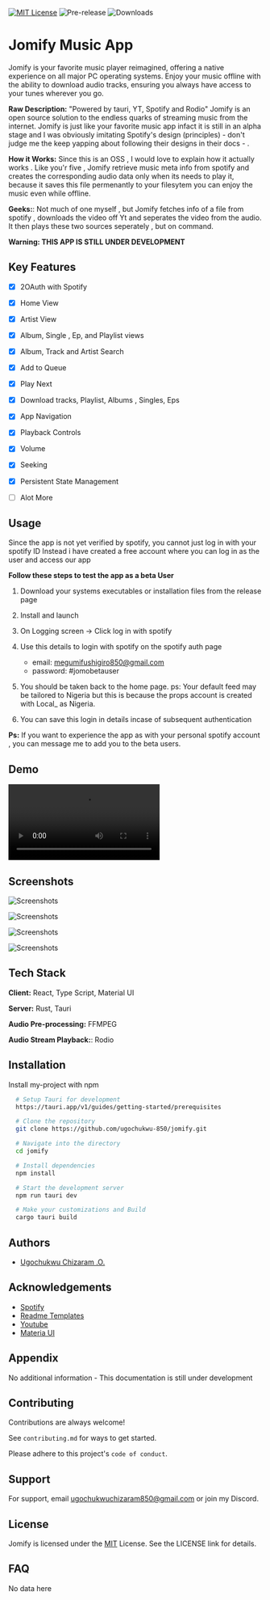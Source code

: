 

[![MIT License](https://img.shields.io/badge/License-MIT-green.svg)](https://choosealicense.com/licenses/mit/)
![Pre-release](https://img.shields.io/github/v/release/ugochukwu-850/Jomify?include_prereleases)
![Downloads](https://img.shields.io/github/downloads/ugochukwu-850/Jomify/total)


# Jomify Music App

Jomify is your favorite music player reimagined, offering a native experience on all major PC operating systems. Enjoy your music offline with the ability to download audio tracks, ensuring you always have access to your tunes wherever you go.

**Raw Description:** "Powered by tauri, YT, Spotify and Rodio" Jomify is an open source solution to the endless quarks of streaming music from the internet. Jomify is just like your favorite music app infact it is still in an alpha stage and I was obviously imitating Spotify's design (principles) - don't judge me the keep yapping about following their designs in their docs - . 

**How it Works:** Since this is an OSS , I would love to explain how it actually works . Like you'r five , Jomify retrieve music meta info from spotify and creates the corresponding audio data only when its needs to play it, because it saves this file permenantly to your filesytem you can enjoy the music even while offline.

**Geeks:**: Not much of one myself , but Jomify fetches info of a file from spotify , downloads the video off Yt and seperates the video from the audio. It then plays these two sources seperately , but on command.

**Warning: THIS APP IS STILL UNDER DEVELOPMENT**

## Key Features

- [x]  2OAuth with Spotify
- [x]  Home View
- [x]  Artist View 
- [x]  Album, Single , Ep, and Playlist views
- [x]  Album, Track and Artist Search
- [x]  Add to Queue
- [x]  Play Next
- [x]  Download tracks, Playlist, Albums , Singles, Eps
- [x]  App Navigation
- [x]  Playback Controls
- [x]  Volume 
- [x]  Seeking
- [x]  Persistent State Management
- [ ]  Alot More


## Usage 
Since the app is not yet verified by spotify, you cannot just log in with your spotify ID
Instead i have created a free account where you can log in as the user and access our app

**Follow these steps to test the app as a beta User**
1. Download your systems executables or installation files from the release page 

2. Install and launch

3. On Logging screen -> Click log in with spotify

4. Use this details to login with spotify on the spotify auth page
   - email: megumifushigiro850@gmail.com
   - password: #jomobetauser

5. You should be taken back to the home page.
ps: Your default feed may be tailored to Nigeria but this is because the props account is created with Local_ as Nigeria.

6. You can save this login in details incase of subsequent authentication

**Ps:** If you want to experience the app as with your personal spotify account , you can message me to add you to the beta users.




## Demo

![Demo Video](https://res.cloudinary.com/dbjrhle0f/video/upload/v1720406313/ahzcl3azupqnr8g3wbyx.mp4)
## Screenshots

![Screenshots](https://res.cloudinary.com/dbjrhle0f/image/upload/v1720406307/dqhynx6ewehxivimtqrg.png)

![Screenshots](https://res.cloudinary.com/dbjrhle0f/image/upload/v1720406307/vuw21ki1in5q6v9u3fi3.png)


![Screenshots](https://res.cloudinary.com/dbjrhle0f/image/upload/v1720406307/q3nks0zvwjbg8oezyk5n.png)


![Screenshots](https://res.cloudinary.com/dbjrhle0f/image/upload/v1720406308/ofhbpapgyooi47oqnx7f.png)


## Tech Stack

**Client:** React, Type Script, Material UI

**Server:** Rust, Tauri

**Audio Pre-processing:** FFMPEG

**Audio Stream Playback:**: Rodio


## Installation

Install my-project with npm

```bash
  # Setup Tauri for development
  https://tauri.app/v1/guides/getting-started/prerequisites

  # Clone the repository
  git clone https://github.com/ugochukwu-850/jomify.git

  # Navigate into the directory
  cd jomify

  # Install dependencies
  npm install

  # Start the development server
  npm run tauri dev

  # Make your customizations and Build
  cargo tauri build
  ```
    
## Authors

- [Ugochukwu Chizaram .O.](https://www.github.com/ugochukwu-850)


## Acknowledgements

 - [Spotify](https://developer.spotify.com/documentation/web-api)
 - [Readme Templates](https://readme.so/editor)
 - [Youtube](https://youtube.com/)
 - [Materia UI](https://mui.com/material-ui/)




## Appendix

No additional information - This documentation is still under development


## Contributing

Contributions are always welcome!

See `contributing.md` for ways to get started.

Please adhere to this project's `code of conduct`.


## Support

For support, email ugochukwuchizaram850@gmail.com or join my Discord.


## License
Jomify is licensed under the [MIT](https://choosealicense.com/licenses/mit/) License. See the LICENSE link for details.



## FAQ

No data here

